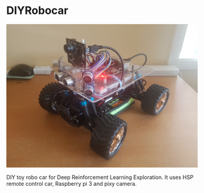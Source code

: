 # DIYRobocar

![Alt text](/diyrobocar.jpg?raw=true "DIYRobocar")

DIY toy robo car for Deep Reinforcement Learning Exploration. It uses HSP remote control car, Raspberry pi 3 and pixy camera. 

